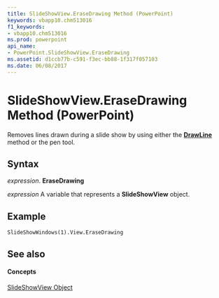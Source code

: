 ```yaml
---
title: SlideShowView.EraseDrawing Method (PowerPoint)
keywords: vbapp10.chm513016
f1_keywords:
- vbapp10.chm513016
ms.prod: powerpoint
api_name:
- PowerPoint.SlideShowView.EraseDrawing
ms.assetid: d1ccb77b-c591-f3ec-bb88-1f317f057103
ms.date: 06/08/2017
---
```



# SlideShowView.EraseDrawing Method (PowerPoint)

Removes lines drawn during a slide show by using either the  **[DrawLine](PowerPoint.SlideShowView.DrawLine.md)** method or the pen tool.


## Syntax

 _expression_. **EraseDrawing**

 _expression_ A variable that represents a **SlideShowView** object.


## Example


```
SlideShowWindows(1).View.EraseDrawing
```


## See also


#### Concepts


[SlideShowView Object](PowerPoint.SlideShowView.md)

